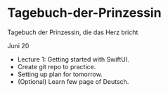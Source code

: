 # Tagebuch-der-Prinzessin

Tagebuch der Prinzessin, die das Herz bricht

Juni 20
- Lecture 1: Getting started with SwiftUI.
- Create git repo to practice.
- Setting up plan for tomorrow.
- (Optional) Learn few page of Deutsch.
